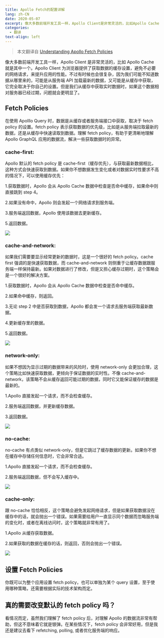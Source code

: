 ```yaml
---
title: Apollo Fetch的配置详解
lang: zh-CN
date: 2020-05-07
excerpt: 像大多数前端开发工具一样，Apollo Client是非常灵活的，比如Apollo Cache就是其中一个。Apollo Client为浏览器提供了获取数据的缓存设置，避免不必要的网络请求，来提升应用的性能。
categories:
  - 翻译
text-align: left
---
```


> 本文翻译自 [Understanding Apollo Fetch Policies](https://medium.com/@galen.corey/understanding-apollo-fetch-policies-705b5ad71980)

像大多数前端开发工具一样，Apollo Client 是非常灵活的，比如 Apollo Cache 就是其中一个。Apollo Client 为浏览器提供了获取数据的缓存设置，避免不必要的网络请求，来提升应用的性能。不过有时候也会很复杂，因为我们可能不知道数据从哪里来的，可能是从服务端 API 加载最新的数据，又可能是从缓存中获取，它完全取决于你自己的设置。但是我们从缓存中获取实时数据时，如果这个数据相对服务器已经过期，问题就会更明显了。

## Fetch Policies

在使用 Apolllo Query 时，数据是从缓存或者服务端接口中获取，取决于 fetch policy 的设置。fetch policy 表示获取数据的优先级，比如是从服务端拉取最新的数据，还是从缓存中快速读取到数据。理解 fetch policy，有助于更清晰地理解 Apollo GraphQL 应用的数据流，解决一些获取数据时的异常。

### cache-first:

Apollo 默认的 fetch policy 是 cache-first（缓存优先），与获取最新数据相比，这种方式会快速获取到数据。如果你不想数据发生变化或者对数据实时性要求不高的情况下，可以使用缓存优先：

1.获取数据时，Apollo 会从 Apollo Cache 数据中检查是否命中缓存，如果命中则直接跳到 step 4。

2.如果没有命中，Apollo 则会发起一个网络请求到服务端。

3.服务端返回数据，Apollo 使用该数据去更新缓存。

5.返回数据。

![](https://narol-blog.oss-cn-beijing.aliyuncs.com/blog-img/202404171056143.webp)

### cache-and-network:

如果我们需要要显示经常更新的数据时，这是一个很好的 fetch policy。cache first 强调的是快速获取数据，而 cache-and-network 则侧重于让缓存数据跟服务端一样保持最新。如果对数据进行了修改，但是又担心缓存过期时，这个策略会是一个很好的解决方案。

1.获取数据时，Apollo 会从 Apollo Cache 数据中检查是否命中缓存。

2.如果命中缓存，则返回。

3.无论 step 2 中是否获取到数据，Apollo 都会发一个请求去服务端获取最新数据。

4.更新缓存里的数据。

5.返回数据。

![](https://narol-blog.oss-cn-beijing.aliyuncs.com/blog-img/202404171056145.webp)

### network-only:

如果不想因为显示过期的数据带来的风险时，使用 network-only 会更加合理，这个策略比如快速获取数据，更倾向于保证数据的实时性。不像 cache-and-network，该策略不会从缓存返回可能过期的数据，同时它又能保证缓存的数据是最新的。

1.Apollo 直接发起一个请求，而不会检查缓存。

2.服务端返回数据，并更新缓存数据。

3.返回数据。

![](https://narol-blog.oss-cn-beijing.aliyuncs.com/blog-img/202404171056146.webp)

### no-cache:

no-cache 有点类似 network-only，但是它跳过了缓存数据的更新。如果你不想在缓存中存储任何信息时，它会非常合适。

1.Apollo 直接发起一个请求，而不会检查缓存。

2.服务端返回数据，但不会写入缓存中。

![](https://narol-blog.oss-cn-beijing.aliyuncs.com/blog-img/202404171056147.webp)

### cache-only:

跟 no-cache 恰恰相反，这个策略会避免发起网络请求，但是如果获取数据没在缓存中的话，就会抛出一个错误。如果需要给用户一直显示同个数据而忽略服务端的变化时，或者在离线访问时，这个策略就非常有用了。

1.Apollo 从缓存获取数据。

2.如果获取的数据在缓存的话，则返回，否则会抛出一个错误。

![](https://narol-blog.oss-cn-beijing.aliyuncs.com/blog-img/202404171056148.webp)

## 设置 Fetch Policies

你既可以为整个应用设置 fetch policy，也可以单独为某个 query 设置，至于使用哪种策略，还需要根据实际的技术架构而定。

## 真的需要改变默认的 fetch policy 吗？

看情况而定，虽然我们理解了 fetch policy 后，对理解 Apollo 的数据流非常有帮助，但这不意味着它就是银弹。在某些情况下，fetch policy 会非常好用，但是我还是建议去看下 refetching, polling, 或者优化服务端的响应。
